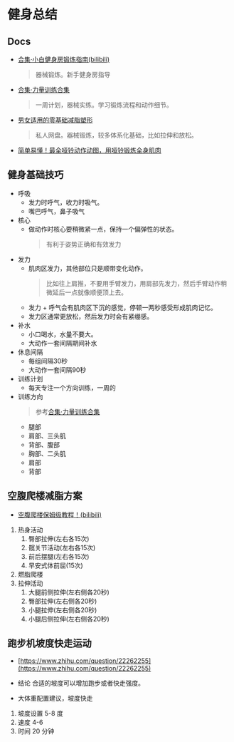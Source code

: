 # 健身总结

## Docs
- [合集·小白健身房锻炼指南(bilibili)](https://space.bilibili.com/435967101/channel/collectiondetail?sid=3788)
    > 器械锻炼。新手健身房指导
- [合集·力量训练合集](https://space.bilibili.com/435967101/channel/collectiondetail?sid=211354)
    > 一周计划，器械实练。学习锻炼流程和动作细节。
- [男女适用的零基础减脂塑形](https://www.aliyundrive.com/drive/file/backup/6400bcd05f33637f16d442ed9734bd12fe235ce3)
    > 私人网盘。器械锻炼，较多体系化基础，比如拉伸和放松。
- [简单易懂！最全哑铃动作动图，用哑铃锻炼全身肌肉](https://zhuanlan.zhihu.com/p/62936616?utm_id=0)

## 健身基础技巧
- 呼吸
    - 发力时呼气，收力时吸气。
    - 嘴巴呼气，鼻子吸气
- 核心
    - 做动作时核心要稍微紧一点，保持一个偏弹性的状态。
        > 有利于姿势正确和有效发力
- 发力
    - 肌肉区发力，其他部位只是顺带变化动作。
        > 比如往上肩推，不要用手臂发力，用肩部先发力，然后手臂动作稍微延后一点就像顺便顶上去。
    - 发力 + 呼气会有肌肉区下沉的感觉，停顿一两秒感受形成肌肉记忆。
    - 发力区通常更放松，然后发力时会有紧绷感。
- 补水
    - 小口喝水，水量不要大。
    - 大动作一套间隔期间补水
- 休息间隔
    - 每组间隔30秒
    - 大动作一套间隔90秒
- 训练计划
    - 每天专注一个方向训练，一周的
- 训练方向
    > 参考[合集·力量训练合集](https://space.bilibili.com/435967101/channel/collectiondetail?sid=211354)
    - 腿部
    - 肩部、三头肌
    - 背部、腹部
    - 胸部、二头肌
    - 肩部
    - 背部

## 空腹爬楼减脂方案
- [空腹爬楼保姆级教程！(bilibili)](https://www.bilibili.com/video/BV1HV4y1r7RV/?spm_id_from=autoNext&vd_source=df7c2cd1afdc7ae35be0af6c0c76be67)
1. 热身活动
    1. 臀部拉伸(左右各15次)
    2. 髋关节活动(左右各15次)
    3. 前后摆腿(左右各15次)
    4. 早安式体前屈(15次)
2. 燃脂爬楼
3. 拉伸活动
    1. 大腿前侧拉伸(左右侧各20秒)
    2. 臀部拉伸(左右侧各20秒)
    3. 小腿拉伸(左右侧各20秒)
    4. 小腿后侧拉伸(左右侧各20秒)

## 跑步机坡度快走运动
- [https://www.zhihu.com/question/22262255](https://www.zhihu.com/question/22262255)

- 结论
合适的坡度可以增加跑步或者快走强度。

- 大体重配置建议，坡度快走
1. 坡度设置 5-8 度
2. 速度 4-6
3. 时间 20 分钟
